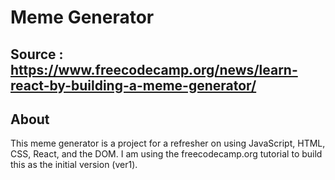# Meme Generator

## Source : https://www.freecodecamp.org/news/learn-react-by-building-a-meme-generator/


## About
This meme generator is a project for a refresher on using JavaScript, HTML, CSS, React, and the DOM.
I am using the freecodecamp.org tutorial to build this as the initial version (ver1).
